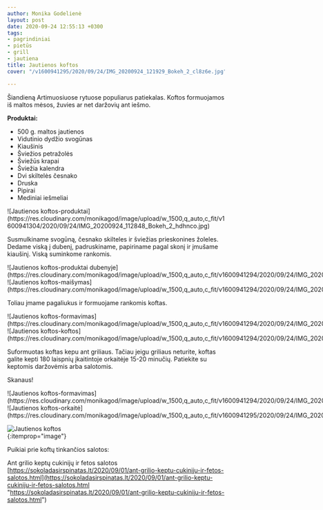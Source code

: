 ```yaml
---
author: Monika Godelienė
layout: post
date: 2020-09-24 12:55:13 +0300
tags:
- pagrindiniai
- pietūs
- grill
- jautiena
title: Jautienos koftos
cover: "/v1600941295/2020/09/24/IMG_20200924_121929_Bokeh_2_cl8z6e.jpg"

---
```

Šiandieną Artimuosiuose rytuose populiarus patiekalas. Koftos formuojamos iš maltos mėsos, žuvies ar net daržovių ant iešmo.

**Produktai:**

* <span itemprop="recipeIngredient">500 g. maltos jautienos</span>
* <span itemprop="recipeIngredient">Vidutinio dydžio svogūnas</span>
* <span itemprop="recipeIngredient">Kiaušinis</span>
* <span itemprop="recipeIngredient">Šviežios petražolės</span>
* <span itemprop="recipeIngredient">Šviežūs krapai</span>
* <span itemprop="recipeIngredient">Šviežia kalendra</span>
* <span itemprop="recipeIngredient">Dvi skiltelės česnako</span>
* <span itemprop="recipeIngredient">Druska</span>
* <span itemprop="recipeIngredient">Pipirai</span>
* <span itemprop="recipeIngredient">Mediniai iešmeliai</span>

<div itemprop="recipeInstructions" markdown="1">
![Jautienos koftos-produktai](https://res.cloudinary.com/monikagod/image/upload/w_1500,q_auto,c_fit/v1600941304/2020/09/24/IMG_20200924_112848_Bokeh_2_hdhnco.jpg)

Susmulkiname svogūną, česnako skilteles ir šviežias prieskonines žoleles. Dedame viską į dubenį, padruskiname, papiriname pagal skonį ir įmušame kiaušinį. Viską suminkome rankomis.

<div class="row">
<div class="six columns" markdown="1">
![Jautienos koftos-produktai dubenyje](https://res.cloudinary.com/monikagod/image/upload/w_1500,q_auto,c_fit/v1600941294/2020/09/24/IMG_20200924_113302_Bokeh_2_bbd8an.jpg)
</div>
<div class="six columns" markdown="1">
![Jautienos koftos-maišymas](https://res.cloudinary.com/monikagod/image/upload/w_1500,q_auto,c_fit/v1600941294/2020/09/24/IMG_20200924_113503_Bokeh_2_dvjdbd.jpg)
</div>
</div>

Toliau įmame pagaliukus ir formuojame rankomis koftas.

<div class="row">
<div class="six columns" markdown="1">
![Jautienos koftos-formavimas](https://res.cloudinary.com/monikagod/image/upload/w_1500,q_auto,c_fit/v1600941294/2020/09/24/IMG_20200924_113712_Bokeh_2_obhbsx.jpg)
</div>
<div class="six columns" markdown="1">
![Jautienos koftos-koftos](https://res.cloudinary.com/monikagod/image/upload/w_1500,q_auto,c_fit/v1600941294/2020/09/24/IMG_20200924_114157_Bokeh_2_yg07m3.jpg)
</div>
</div>

Suformuotas koftas kepu ant griliaus. Tačiau jeigu griliaus neturite, koftas galite kepti 180 laispnių įkaitintoje orkaitėje 15-20 minučių. Patiekite su keptomis daržovėmis arba salotomis.
</div>

Skanaus!

<div class="row">
<div class="six columns" markdown="1">
![Jautienos koftos-formavimas](https://res.cloudinary.com/monikagod/image/upload/w_1500,q_auto,c_fit/v1600941294/2020/09/24/IMG_20200924_113712_Bokeh_2_obhbsx.jpg)
</div>
<div class="six columns" markdown="1">
![Jautienos koftos-orkaitė](https://res.cloudinary.com/monikagod/image/upload/w_1500,q_auto,c_fit/v1600941295/2020/09/24/IMG_20200924_114810_Bokeh_2_tasprt.jpg)
</div>
</div>

![Jautienos koftos](https://res.cloudinary.com/monikagod/image/upload/w_1500,q_auto,c_fit/v1600941295/2020/09/24/IMG_20200924_121929_Bokeh_2_cl8z6e.jpg)  
{:itemprop="image"}

Puikiai prie koftų tinkančios salotos:

Ant grilio keptų cukinijų ir fetos salotos [https://sokoladasirspinatas.lt/2020/09/01/ant-grilio-keptu-cukiniju-ir-fetos-salotos.html](https://sokoladasirspinatas.lt/2020/09/01/ant-grilio-keptu-cukiniju-ir-fetos-salotos.html "https://sokoladasirspinatas.lt/2020/09/01/ant-grilio-keptu-cukiniju-ir-fetos-salotos.html")